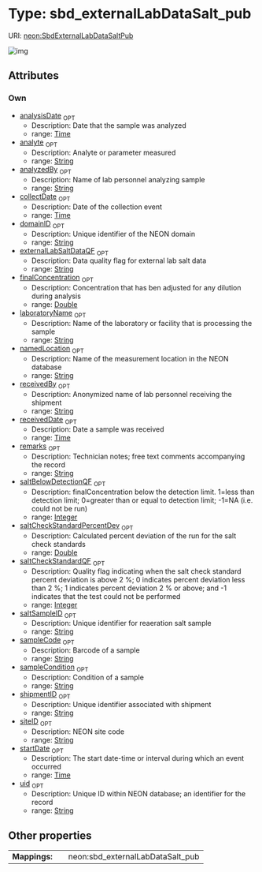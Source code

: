 
# Type: sbd_externalLabDataSalt_pub




URI: [neon:SbdExternalLabDataSaltPub](https://data.neonscience.org/SbdExternalLabDataSaltPub)


![img](http://yuml.me/diagram/nofunky;dir:TB/class/[SbdExternalLabDataSaltPub&#124;uid:string%20%3F;domainID:string%20%3F;siteID:string%20%3F;remarks:string%20%3F;collectDate:time%20%3F;startDate:time%20%3F;laboratoryName:string%20%3F;receivedBy:string%20%3F;shipmentID:string%20%3F;analyte:string%20%3F;receivedDate:time%20%3F;analysisDate:time%20%3F;analyzedBy:string%20%3F;sampleCode:string%20%3F;sampleCondition:string%20%3F;namedLocation:string%20%3F;externalLabSaltDataQF:string%20%3F;finalConcentration:double%20%3F;saltBelowDetectionQF:integer%20%3F;saltSampleID:string%20%3F;saltCheckStandardPercentDev:double%20%3F;saltCheckStandardQF:integer%20%3F])

## Attributes


### Own

 * [analysisDate](analysisDate.md)  <sub>OPT</sub>
    * Description: Date that the sample was analyzed
    * range: [Time](types/Time.md)
 * [analyte](analyte.md)  <sub>OPT</sub>
    * Description: Analyte or parameter measured
    * range: [String](types/String.md)
 * [analyzedBy](analyzedBy.md)  <sub>OPT</sub>
    * Description: Name of lab personnel analyzing sample
    * range: [String](types/String.md)
 * [collectDate](collectDate.md)  <sub>OPT</sub>
    * Description: Date of the collection event
    * range: [Time](types/Time.md)
 * [domainID](domainID.md)  <sub>OPT</sub>
    * Description: Unique identifier of the NEON domain
    * range: [String](types/String.md)
 * [externalLabSaltDataQF](externalLabSaltDataQF.md)  <sub>OPT</sub>
    * Description: Data quality flag for external lab salt data
    * range: [String](types/String.md)
 * [finalConcentration](finalConcentration.md)  <sub>OPT</sub>
    * Description: Concentration that has ben adjusted for any dilution during analysis
    * range: [Double](types/Double.md)
 * [laboratoryName](laboratoryName.md)  <sub>OPT</sub>
    * Description: Name of the laboratory or facility that is processing the sample
    * range: [String](types/String.md)
 * [namedLocation](namedLocation.md)  <sub>OPT</sub>
    * Description: Name of the measurement location in the NEON database
    * range: [String](types/String.md)
 * [receivedBy](receivedBy.md)  <sub>OPT</sub>
    * Description: Anonymized name of lab personnel receiving the shipment
    * range: [String](types/String.md)
 * [receivedDate](receivedDate.md)  <sub>OPT</sub>
    * Description: Date a sample was received
    * range: [Time](types/Time.md)
 * [remarks](remarks.md)  <sub>OPT</sub>
    * Description: Technician notes; free text comments accompanying the record
    * range: [String](types/String.md)
 * [saltBelowDetectionQF](saltBelowDetectionQF.md)  <sub>OPT</sub>
    * Description: finalConcentration below the detection limit. 1=less than detection limit; 0=greater than or equal to detection limit; -1=NA (i.e. could not be run)
    * range: [Integer](types/Integer.md)
 * [saltCheckStandardPercentDev](saltCheckStandardPercentDev.md)  <sub>OPT</sub>
    * Description: Calculated percent deviation of the run for the salt check standards
    * range: [Double](types/Double.md)
 * [saltCheckStandardQF](saltCheckStandardQF.md)  <sub>OPT</sub>
    * Description: Quality flag indicating when the salt check standard percent deviation is above 2 %; 0 indicates percent deviation less than 2 %; 1 indicates percent deviation 2 % or above; and -1 indicates that the test could not be performed
    * range: [Integer](types/Integer.md)
 * [saltSampleID](saltSampleID.md)  <sub>OPT</sub>
    * Description: Unique identifier for reaeration salt sample
    * range: [String](types/String.md)
 * [sampleCode](sampleCode.md)  <sub>OPT</sub>
    * Description: Barcode of a sample
    * range: [String](types/String.md)
 * [sampleCondition](sampleCondition.md)  <sub>OPT</sub>
    * Description: Condition of a sample
    * range: [String](types/String.md)
 * [shipmentID](shipmentID.md)  <sub>OPT</sub>
    * Description: Unique identifier associated with shipment
    * range: [String](types/String.md)
 * [siteID](siteID.md)  <sub>OPT</sub>
    * Description: NEON site code
    * range: [String](types/String.md)
 * [startDate](startDate.md)  <sub>OPT</sub>
    * Description: The start date-time or interval during which an event occurred
    * range: [Time](types/Time.md)
 * [uid](uid.md)  <sub>OPT</sub>
    * Description: Unique ID within NEON database; an identifier for the record
    * range: [String](types/String.md)

## Other properties

|  |  |  |
| --- | --- | --- |
| **Mappings:** | | neon:sbd_externalLabDataSalt_pub |


